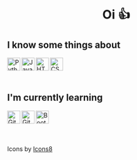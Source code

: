 
<h1 align="center"> <p>Oi 👍<p/></h1>

## I know some things about
<img
    align="left"
    alt="Python"
    width="30px"
    src="https://github.com/user-attachments/assets/fd9c9df1-428c-448c-aba8-f29bac0496a6"
/>
<img
    align="left"
    alt="JavaScript"
    width="30px"
    src="https://github.com/user-attachments/assets/2a7294cf-dbad-4c15-9df0-48de245e5a6f"
/>


<img
    align="left"
    alt="HTML"
    width="30px"
    src="https://github.com/user-attachments/assets/6078cadd-3ab1-4e93-b15e-f66af60e2ab9"
/>
<img
    align="left"
    alt="CSS"
    width="30px"
    src="https://github.com/user-attachments/assets/cf88ad86-2aff-4713-9702-0506bff92fa6"
/>
<br/>
<br/> 
<br/>
   
## I'm currently learning

<img
    align="left"
    alt="Git"
    width="30px" 
    src="https://github.com/user-attachments/assets/72521d33-827e-477f-bcf1-884ea0b632f9"
/>

<img
    align="left"
    alt="GitHub"
    width="30px"
    src="https://github.com/user-attachments/assets/438c3546-3047-487a-8335-1b296ade7ead"
/>
<img
    align="left"
    alt="Bootstrap"
    width="30px"
    src="https://github.com/user-attachments/assets/38808af9-8ba0-4e76-991a-afd2cfae5ce7"
/>
<br/>
<br/>
<br/>

## 
   
Icons by <a target="_blank" href="https://icons8.com">Icons8</a>
<!--
**MizaelMonteiro/MizaelMonteiro** is a ✨ _special_ ✨ repository because its `README.md` (this file) appears on your GitHub profile.

Here are some ideas to get you started:

- 🔭 I’m currently working on ...
- 🌱 I’m currently learning ...
- 👯 I’m looking to collaborate on ...
- 🤔 I’m looking for help with ...
- 💬 Ask me about ...
- 📫 How to reach me: ...
- 😄 Pronouns: ...
- ⚡ Fun fact: ...
-->
